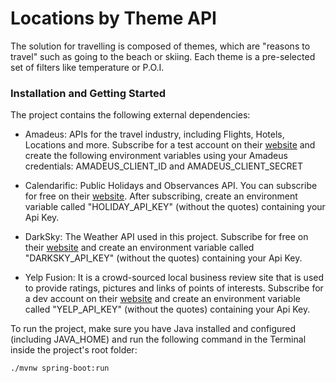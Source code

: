 # Locations by Theme API
The solution for travelling is composed of themes, which are "reasons to travel" such as going to the beach or skiing. 
Each theme is a pre-selected set of filters like temperature or P.O.I.

### Installation and Getting Started

The project contains the following external dependencies:

* Amadeus: APIs for the travel industry, including Flights, Hotels, Locations and more. Subscribe for a test account 
on their [website](https://developers.amadeus.com/) and create the following environment variables 
using your Amadeus credentials: AMADEUS_CLIENT_ID and AMADEUS_CLIENT_SECRET

* Calendarific: Public Holidays and Observances API. You can subscribe for free on their [website](https://calendarific.com/).
After subscribing, create an environment variable called "HOLIDAY_API_KEY" (without the quotes) containing your Api Key.

* DarkSky: The Weather API used in this project. Subscribe for free on their [website](https://darksky.net/dev) 
and create an environment variable called "DARKSKY_API_KEY" (without the quotes) containing your Api Key.

* Yelp Fusion: It is a crowd-sourced local business review site that is used to provide ratings, pictures and links of points of interests.
Subscribe for a dev account on their [website](https://www.yelp.com/fusion) and create an environment variable called "YELP_API_KEY" (without the quotes) containing your Api Key.

To run the project, make sure you have Java installed and configured (including JAVA_HOME) and run the following command in the Terminal inside the project's root folder:

 `./mvnw spring-boot:run`
